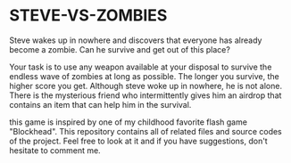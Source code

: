 # STEVE-VS-ZOMBIES

Steve wakes up in nowhere and discovers that everyone has already become a zombie. Can he survive and get out of this place?

Your task is to use any weapon available at your disposal to survive the endless wave of zombies at long as possible. The longer you survive, the higher score you get. Although steve woke up in nowhere, he is not alone. There is the mysterious friend who intermittently gives him an airdrop that contains an item that can help him in the survival.

this game is inspired by one of my childhood favorite flash game "Blockhead". This repository contains all of related files and source codes of the project. Feel free to look at it and if you have suggestions, don't hesitate to comment me.
